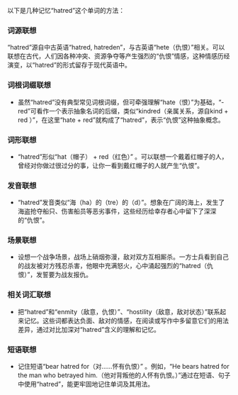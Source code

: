 以下是几种记忆“hatred”这个单词的方法：

### 词源联想
“hatred”源自中古英语“hatred, hatreden”，与古英语“hete（仇恨）”相关。可以联想在古代，人们因各种冲突、资源争夺等产生强烈的“仇恨”情感，这种情感历经演变，以“hatred”的形式留存于现代英语中。

### 词根词缀联想
 - 虽然“hatred”没有典型常见词根词缀，但可牵强理解“hate（恨）”为基础，“-red”可看作一个表示抽象名词的后缀，类似“kindred（亲属关系，源自kind + red ）”，在这里“hate + red”就构成了“hatred”，表示“仇恨”这种抽象概念。

### 词形联想
 - “hatred”形似“hat（帽子） + red（红色）” 。可以联想一个戴着红帽子的人，曾经对你做过很过分的事，让你一看到戴红帽子的人就产生“仇恨”。

### 发音联想
 - “hatred”发音类似“海（ha）的（tre）的（d）”。想象在广阔的海上，发生了海盗抢夺船只、伤害船员等恶劣事件，这些经历给幸存者心中留下了深深的“仇恨”。

### 场景联想
 - 设想一个战争场景，战场上硝烟弥漫，敌对双方互相厮杀。一方士兵看到自己的战友被对方残忍杀害，他眼中充满怒火，心中涌起强烈的“hatred（仇恨）”，发誓要为战友报仇。

### 相关词汇联想
 - 把“hatred”和“enmity（敌意，仇恨）”、“hostility（敌意，敌对状态）”联系起来记忆。这些词都表达负面、敌对的情感，在阅读或写作中多留意它们的用法差异，通过对比加深对“hatred”含义的理解和记忆。

### 短语联想
 - 记住短语“bear hatred for（对……怀有仇恨）” 。例如，“He bears hatred for the man who betrayed him.（他对背叛他的人怀有仇恨。）”通过在短语、句子中使用“hatred”，能更牢固地记住单词及其用法。 